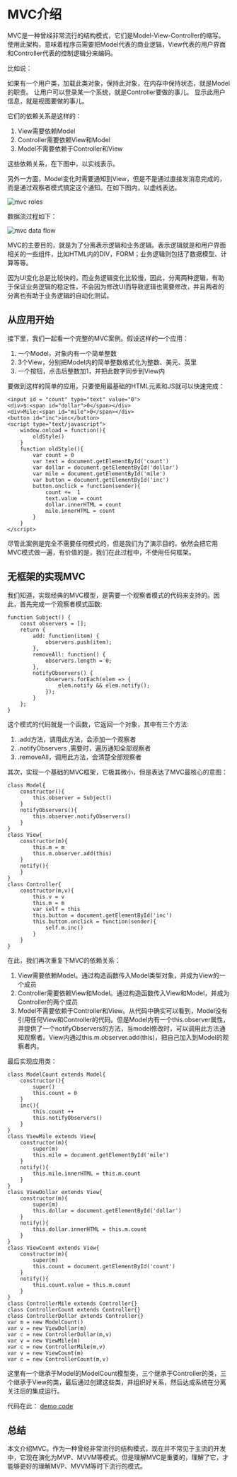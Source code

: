 # MVC介绍

MVC是一种曾经非常流行的结构模式，它们是Model-View-Controller的缩写。使用此架构，意味着程序员需要把Model代表的商业逻辑，View代表的用户界面和Controller代表的控制逻辑分来编码。

比如说：

如果有一个用户类，加载此类对象，保持此对象，在内存中保持状态，就是Model的职责。
让用户可以登录某一个系统，就是Controller要做的事儿。
显示此用户信息，就是视图要做的事儿。

它们的依赖关系是这样的：


1. View需要依赖Model
2. Controller需要依赖View和Model
3. Model不需要依赖于Controller和View

这些依赖关系，在下图中，以实线表示。

另外一方面，Model变化时需要通知到View，但是不是通过直接发消息完成的，而是通过观察者模式搞定这个通知。在如下图内，以虚线表达。

![mvc roles](https://svbtleusercontent.com/2ogkmbb1r5luwq_small.png)

数据流过程如下：

![mvc data flow](https://svbtleusercontent.com/q6omneoniko5hw_small.png)


MVC的主要目的，就是为了分离表示逻辑和业务逻辑。表示逻辑就是和用户界面相关的一些组件，比如HTML内的DIV，FORM；业务逻辑则包括了数据模型、计算等等。

因为UI变化总是比较快的，而业务逻辑变化比较慢，因此，分离两种逻辑，有助于保证业务逻辑的稳定性，不会因为修改UI而导致逻辑也需要修改，并且两者的分离也有助于业务逻辑的自动化测试。

## 从应用开始

接下里，我们一起看一个完整的MVC案例。假设这样的一个应用：

1. 一个Model，对象内有一个简单整数
2. 3个View，分别把Model内的简单整数格式化为整数、美元、英里
3. 一个按钮，点击后整数加1，并把此数字同步到View内

要做到这样的简单的应用，只要使用最基础的HTML元素和JS就可以快速完成：

	<input id = "count" type="text" value="0">
	<div>$:<span id="dollar">0</span></div>
	<div>Mile:<span id="mile">0</span></div>
	<button id="inc">inc</button>
	<script type="text/javascript">
		window.onload = function(){
			oldStyle()
		}
		function oldStyle(){
			var count = 0
			var text = document.getElementById('count')
			var dollar = document.getElementById('dollar')
			var mile = document.getElementById('mile')
			var button = document.getElementById('inc')
			button.onclick = function(sender){
				count +=  1
				text.value = count
				dollar.innerHTML = count
				mile.innerHTML = count
			}
		}
	</script>

尽管此案例是完全不需要任何模式的，但是我们为了演示目的，依然会把它用MVC模式做一遍，有价值的是，我们在此过程中，不使用任何框架。

## 无框架的实现MVC

我们知道，实现经典的MVC模型，是需要一个观察者模式的代码来支持的。因此，首先完成一个观察者模式函数:

	function Subject() {
	    const observers = [];
	    return {    
	        add: function(item) {
	            observers.push(item);
	        },
	        removeAll: function() {
	            observers.length = 0;
	        },
	        notifyObservers() {
	        	observers.forEach(elem => {
	                elem.notify && elem.notify();
	            });
	        }
	    };
	}

这个模式的代码就是一个函数，它返回一个对象，其中有三个方法:

1. .add方法，调用此方法，会添加一个观察者
2. .notifyObservers ,需要时，遍历通知全部观察者
3. .removeAll，调用此方法，会清楚全部观察者

其次，实现一个基础的MVC框架，它极其微小，但是表达了MVC最核心的意图：

	class Model{
		constructor(){
			this.observer = Subject()
		}
		notifyObservers(){
			this.observer.notifyObservers()
		}
	}
	class View{
		constructor(m){
			this.m = m
			this.m.observer.add(this)
		}
		notify(){
		}
	}
	class Controller{
		constructor(m,v){
			this.v = v
			this.m = m
			var self = this
			this.button = document.getElementById('inc')
			this.button.onclick = function(sender){
				self.m.inc()
			}
		}
	}

在此，我们再次重复下MVC的依赖关系：

1. View需要依赖Model。通过构造函数传入Model类型对象，并成为View的一个成员
2. Controller需要依赖View和Model。通过构造函数传入View和Model，并成为Controller的两个成员
3. Model不需要依赖于Controller和View。从代码中确实可以看到，Model没有引用任何View和Controller的代码。但是Model内有一个this.observer属性，并提供了一个notifyObservers的方法，当model修改时，可以调用此方法通知观察者。View内通过this.m.observer.add(this)，把自己加入到Model的观察者内。

最后实现应用类：

	class ModelCount extends Model{
		constructor(){
			super()
			this.count = 0
		}
		inc(){
			this.count ++
			this.notifyObservers()
		}
	}
	class ViewMile extends View{
		constructor(m){
			super(m)
			this.mile = document.getElementById('mile')
		}
		notify(){
			this.mile.innerHTML = this.m.count 
		}
	}
	class ViewDollar extends View{
		constructor(m){
			super(m)
			this.dollar = document.getElementById('dollar')
		}
		notify(){
			this.dollar.innerHTML = this.m.count 
		}	
	}
	class ViewCount extends View{
		constructor(m){
			super(m)
			this.count = document.getElementById('count')
		}
		notify(){
			this.count.value = this.m.count 
		}
	}
	class ControllerMile extends Controller{}
	class ControllerCount extends Controller{}
	class ControllerDollar extends Controller{}
	var m = new ModelCount()
	var v = new ViewDollar(m)
	var c = new ControllerDollar(m,v)
	var v = new ViewMile(m)
	var c = new ControllerMile(m,v)
	var v = new ViewCount(m)
	var c = new ControllerCount(m,v)


这里有一个继承于Model的ModelCount模型类，三个继承于Controller的类，三个继承于View的类，最后通过创建这些类，并组织好关系，然后达成系统在分离关注后的集成运行。

代码在此： [demo code](demo/mvccount.html)

## 总结

本文介绍MVC。作为一种曾经非常流行的结构模式，现在并不常见于主流的开发中，它现在演化为MVP、MVVM等模式。但是理解MVC是重要的，理解了它，才能够更好的理解MVP、MVVM等时下流行的模式。




